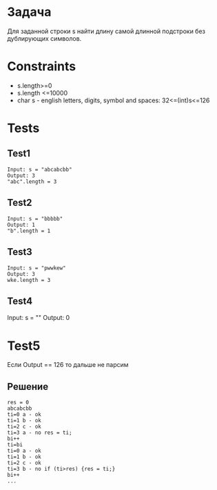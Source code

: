 # Задача
Для заданной строки s найти длину самой длинной подстроки без дублирующих символов.

# Constraints
- s.length>=0
- s.length <=10000
- char s - english letters, digits, symbol and spaces: 32<=(int)s<=126

# Tests
## Test1
```
Input: s = "abcabcbb"
Output: 3
"abc".length = 3
```

## Test2
```
Input: s = "bbbbb"
Output: 1
"b".length = 1
```

## Test3
```
Input: s = "pwwkew"
Output: 3
wke.length = 3
```

## Test4
Input: s = ""
Output: 0

# Test5
Если Output == 126 то дальше не парсим

## Решение
```
res = 0
abcabcbb
ti=0 a - ok 
ti=1 b - ok
ti=2 c - ok
ti=3 a - no res = ti;
bi++
ti=bi
ti=0 a - ok
ti=1 b - ok
ti=2 c - ok
ti=3 b - no if (ti>res) {res = ti;}
bi++
...
```

   
